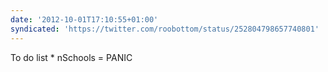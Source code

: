 ```yaml
---
date: '2012-10-01T17:10:55+01:00'
syndicated: 'https://twitter.com/roobottom/status/252804798657740801'
---
```

To do list * nSchools = PANIC

